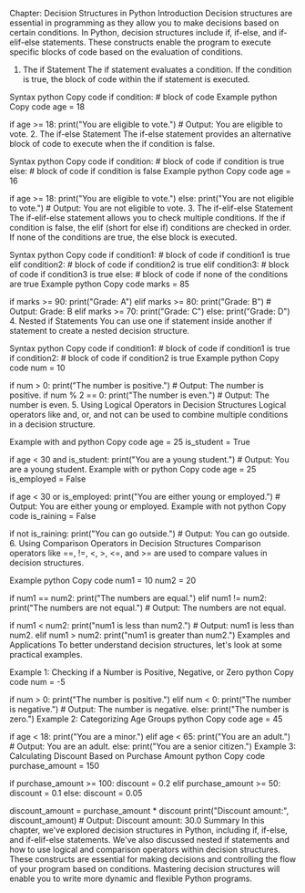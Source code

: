 Chapter: Decision Structures in Python
Introduction
Decision structures are essential in programming as they allow you to make decisions based on certain conditions. In Python, decision structures include if, if-else, and if-elif-else statements. These constructs enable the program to execute specific blocks of code based on the evaluation of conditions.

1. The if Statement
The if statement evaluates a condition. If the condition is true, the block of code within the if statement is executed.

Syntax
python
Copy code
if condition:
    # block of code
Example
python
Copy code
age = 18

if age >= 18:
    print("You are eligible to vote.")  # Output: You are eligible to vote.
2. The if-else Statement
The if-else statement provides an alternative block of code to execute when the if condition is false.

Syntax
python
Copy code
if condition:
    # block of code if condition is true
else:
    # block of code if condition is false
Example
python
Copy code
age = 16

if age >= 18:
    print("You are eligible to vote.")
else:
    print("You are not eligible to vote.")  # Output: You are not eligible to vote.
3. The if-elif-else Statement
The if-elif-else statement allows you to check multiple conditions. If the if condition is false, the elif (short for else if) conditions are checked in order. If none of the conditions are true, the else block is executed.

Syntax
python
Copy code
if condition1:
    # block of code if condition1 is true
elif condition2:
    # block of code if condition2 is true
elif condition3:
    # block of code if condition3 is true
else:
    # block of code if none of the conditions are true
Example
python
Copy code
marks = 85

if marks >= 90:
    print("Grade: A")
elif marks >= 80:
    print("Grade: B")  # Output: Grade: B
elif marks >= 70:
    print("Grade: C")
else:
    print("Grade: D")
4. Nested if Statements
You can use one if statement inside another if statement to create a nested decision structure.

Syntax
python
Copy code
if condition1:
    # block of code if condition1 is true
    if condition2:
        # block of code if condition2 is true
Example
python
Copy code
num = 10

if num > 0:
    print("The number is positive.")  # Output: The number is positive.
    if num % 2 == 0:
        print("The number is even.")  # Output: The number is even.
5. Using Logical Operators in Decision Structures
Logical operators like and, or, and not can be used to combine multiple conditions in a decision structure.

Example with and
python
Copy code
age = 25
is_student = True

if age < 30 and is_student:
    print("You are a young student.")  # Output: You are a young student.
Example with or
python
Copy code
age = 25
is_employed = False

if age < 30 or is_employed:
    print("You are either young or employed.")  # Output: You are either young or employed.
Example with not
python
Copy code
is_raining = False

if not is_raining:
    print("You can go outside.")  # Output: You can go outside.
6. Using Comparison Operators in Decision Structures
Comparison operators like ==, !=, <, >, <=, and >= are used to compare values in decision structures.

Example
python
Copy code
num1 = 10
num2 = 20

if num1 == num2:
    print("The numbers are equal.")
elif num1 != num2:
    print("The numbers are not equal.")  # Output: The numbers are not equal.

if num1 < num2:
    print("num1 is less than num2.")  # Output: num1 is less than num2.
elif num1 > num2:
    print("num1 is greater than num2.")
Examples and Applications
To better understand decision structures, let's look at some practical examples.

Example 1: Checking if a Number is Positive, Negative, or Zero
python
Copy code
num = -5

if num > 0:
    print("The number is positive.")
elif num < 0:
    print("The number is negative.")  # Output: The number is negative.
else:
    print("The number is zero.")
Example 2: Categorizing Age Groups
python
Copy code
age = 45

if age < 18:
    print("You are a minor.")
elif age < 65:
    print("You are an adult.")  # Output: You are an adult.
else:
    print("You are a senior citizen.")
Example 3: Calculating Discount Based on Purchase Amount
python
Copy code
purchase_amount = 150

if purchase_amount >= 100:
    discount = 0.2
elif purchase_amount >= 50:
    discount = 0.1
else:
    discount = 0.05

discount_amount = purchase_amount * discount
print("Discount amount:", discount_amount)  # Output: Discount amount: 30.0
Summary
In this chapter, we've explored decision structures in Python, including if, if-else, and if-elif-else statements. We've also discussed nested if statements and how to use logical and comparison operators within decision structures. These constructs are essential for making decisions and controlling the flow of your program based on conditions. Mastering decision structures will enable you to write more dynamic and flexible Python programs.
